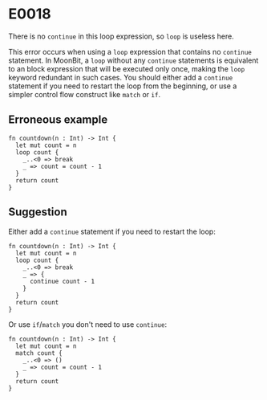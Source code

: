 # E0018

There is no `continue` in this loop expression, so `loop` is useless here.

This error occurs when using a `loop` expression that contains no `continue`
statement. In MoonBit, a `loop` without any `continue` statements is equivalent
to an block expression that will be executed only once, making the `loop`
keyword redundant in such cases. You should either add a `continue` statement if
you need to restart the loop from the beginning, or use a simpler control flow
construct like `match` or `if`.

## Erroneous example

```moonbit
fn countdown(n : Int) -> Int {
  let mut count = n
  loop count {
    _..<0 => break
    _ => count = count - 1
  }
  return count
}
```

## Suggestion

Either add a `continue` statement if you need to restart the loop:

```moonbit
fn countdown(n : Int) -> Int {
  let mut count = n
  loop count {
    _..<0 => break
    _ => {
      continue count - 1
    }
  }
  return count
}
```

Or use `if`/`match` you don't need to use `continue`:

```moonbit
fn countdown(n : Int) -> Int {
  let mut count = n
  match count {
    _..<0 => ()
    _ => count = count - 1
  }
  return count
}
```
